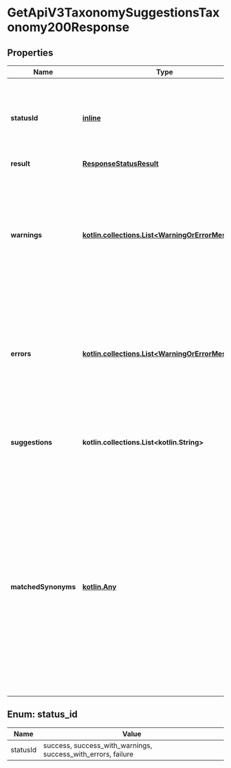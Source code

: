 
# GetApiV3TaxonomySuggestionsTaxonomy200Response

## Properties
| Name | Type | Description | Notes |
| ------------ | ------------- | ------------- | ------------- |
| **statusId** | [**inline**](#StatusId) | Overall status of the request: whether it failed or succeeded, with or without warnings or errors. |  [optional] |
| **result** | [**ResponseStatusResult**](ResponseStatusResult.md) |  |  [optional] |
| **warnings** | [**kotlin.collections.List&lt;WarningOrErrorMessage&gt;**](WarningOrErrorMessage.md) | List of warnings. Warnings are used to alert about something that may be wrong, but is not necessarily wrong (e.g. a nutrient value that is unexpectedly high). |  [optional] |
| **errors** | [**kotlin.collections.List&lt;WarningOrErrorMessage&gt;**](WarningOrErrorMessage.md) | List of errors. Errors are used to alert about something that is definitely wrong (e.g. a nutrient value thaty is impossibly high). |  [optional] |
| **suggestions** | **kotlin.collections.List&lt;kotlin.String&gt;** | Array of sorted strings suggestions in the language requested in the \&quot;lc\&quot; field. |  [optional] |
| **matchedSynonyms** | [**kotlin.Any**](.md) | Dictionary of strings associating canonical names (as seen in suggestions field) with the synonym that best matches the query. An entry is present for all suggestions, even when the synonym is the same with the canonical name.  This value is present only if get_synonyms parameter is present.  |  [optional] |


<a id="StatusId"></a>
## Enum: status_id
| Name | Value |
| ---- | ----- |
| statusId | success, success_with_warnings, success_with_errors, failure |



